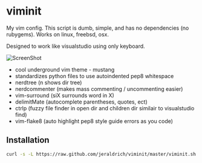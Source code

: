 # viminit
My vim config. This script is dumb, simple, and has no dependencies (no rubygems). Works on linux, freebsd, osx.

Designed to work like visualstudio using only keyboard.

![ScreenShot](https://github.com/jeraldrich/viminit/blob/master/mustang_theme.png)

- cool underground vim theme - mustang
- standardizes python files to use autoindented pep8 whitespace
- nerdtree (n shows dir tree)
- nerdcommenter (makes mass commenting / uncommenting easier)
- vim-surround (siX surrounds word in X)
- delimitMate (autocomplete parentheses, quotes, ect)
- ctrlp (fuzzy file finder in open dir and children dir similair to visualstudio find)
- vim-flake8 (auto highlight pep8 style guide errors as you code)

## Installation
```bash
curl -s -L https://raw.github.com/jeraldrich/viminit/master/viminit.sh | bash
```

